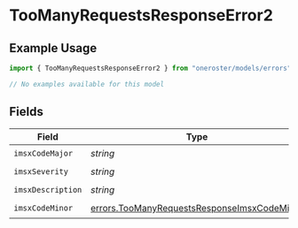 # TooManyRequestsResponseError2

## Example Usage

```typescript
import { TooManyRequestsResponseError2 } from "oneroster/models/errors";

// No examples available for this model
```

## Fields

| Field                                                                                                      | Type                                                                                                       | Required                                                                                                   | Description                                                                                                |
| ---------------------------------------------------------------------------------------------------------- | ---------------------------------------------------------------------------------------------------------- | ---------------------------------------------------------------------------------------------------------- | ---------------------------------------------------------------------------------------------------------- |
| `imsxCodeMajor`                                                                                            | *string*                                                                                                   | :heavy_check_mark:                                                                                         | N/A                                                                                                        |
| `imsxSeverity`                                                                                             | *string*                                                                                                   | :heavy_check_mark:                                                                                         | N/A                                                                                                        |
| `imsxDescription`                                                                                          | *string*                                                                                                   | :heavy_check_mark:                                                                                         | N/A                                                                                                        |
| `imsxCodeMinor`                                                                                            | [errors.TooManyRequestsResponseImsxCodeMinor](../../models/errors/toomanyrequestsresponseimsxcodeminor.md) | :heavy_check_mark:                                                                                         | N/A                                                                                                        |